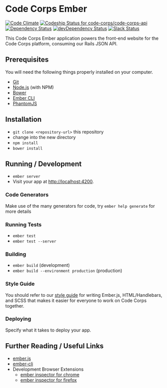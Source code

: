 # Code Corps Ember

[![Code Climate](https://codeclimate.com/github/code-corps/code-corps-ember/badges/gpa.svg)](https://codeclimate.com/github/code-corps/code-corps-ember) [ ![Codeship Status for code-corps/code-corps-api](https://codeship.com/projects/f79468b0-fd8d-0132-18d2-123cfeffb5ea/status)](https://codeship.com/projects/87849) [![Dependency Status](https://david-dm.org/code-corps/code-corps-ember.svg)](https://david-dm.org/code-corps/code-corps-ember) [![devDependency Status](https://david-dm.org/code-corps/code-corps-ember/dev-status.svg)](https://david-dm.org/code-corps/code-corps-ember#info=devDependencies) [![Slack Status](http://slack.codecorps.org/badge.svg)](http://slack.codecorps.org)

This Code Corps Ember application powers the front-end website for the Code Corps platform, consuming our Rails JSON API.

## Prerequisites

You will need the following things properly installed on your computer.

* [Git](http://git-scm.com/)
* [Node.js](http://nodejs.org/) (with NPM)
* [Bower](http://bower.io/)
* [Ember CLI](http://www.ember-cli.com/)
* [PhantomJS](http://phantomjs.org/)

## Installation

* `git clone <repository-url>` this repository
* change into the new directory
* `npm install`
* `bower install`

## Running / Development

* `ember server`
* Visit your app at [http://localhost:4200](http://localhost:4200).

### Code Generators

Make use of the many generators for code, try `ember help generate` for more details

### Running Tests

* `ember test`
* `ember test --server`

### Building

* `ember build` (development)
* `ember build --environment production` (production)

### Style Guide

You should refer to our [style guide](STYLEGUIDE.md) for writing Ember.js, HTML/Handlebars, and SCSS that makes it easier for everyone to work on Code Corps together.

### Deploying

Specify what it takes to deploy your app.

## Further Reading / Useful Links

* [ember.js](http://emberjs.com/)
* [ember-cli](http://www.ember-cli.com/)
* Development Browser Extensions
  * [ember inspector for chrome](https://chrome.google.com/webstore/detail/ember-inspector/bmdblncegkenkacieihfhpjfppoconhi)
  * [ember inspector for firefox](https://addons.mozilla.org/en-US/firefox/addon/ember-inspector/)

